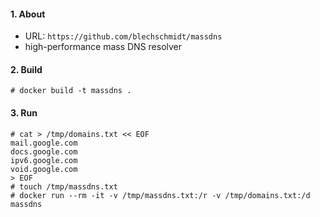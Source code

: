 #### 1. About

- URL: `https://github.com/blechschmidt/massdns`
- high-performance mass DNS resolver

#### 2. Build
```
# docker build -t massdns .
```

#### 3. Run
```
# cat > /tmp/domains.txt << EOF
mail.google.com
docs.google.com
ipv6.google.com
void.google.com
> EOF
# touch /tmp/massdns.txt
# docker run --rm -it -v /tmp/massdns.txt:/r -v /tmp/domains.txt:/d massdns
```
